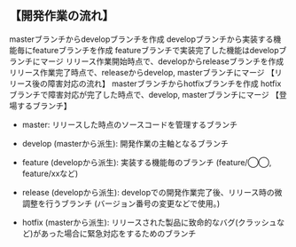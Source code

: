 ## 【開発作業の流れ】
masterブランチからdevelopブランチを作成
developブランチから実装する機能毎にfeatureブランチを作成
featureブランチで実装完了した機能はdevelopブランチにマージ
リリース作業開始時点で、developからreleaseブランチを作成
リリース作業完了時点で、releaseからdevelop, masterブランチにマージ
【リリース後の障害対応の流れ】
masterブランチからhotfixブランチを作成
hotfixブランチで障害対応が完了した時点で、develop, masterブランチにマージ
【登場するブランチ】
- master:
    リリースした時点のソースコードを管理するブランチ

- develop (masterから派生):
    開発作業の主軸となるブランチ

- feature (developから派生):
    実装する機能毎のブランチ (feature/◯◯, feature/xxなど)

- release (developから派生):
    developでの開発作業完了後、リリース時の微調整を行うブランチ
    (バージョン番号の変更などで使用。)

- hotfix (masterから派生):
    リリースされた製品に致命的なバグ(クラッシュなど)があった場合に緊急対応をするためのブランチ